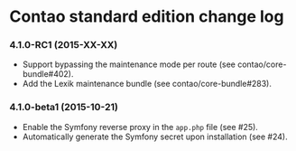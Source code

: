# Contao standard edition change log

### 4.1.0-RC1 (2015-XX-XX)

 * Support bypassing the maintenance mode per route (see contao/core-bundle#402).
 * Add the Lexik maintenance bundle (see contao/core-bundle#283).

### 4.1.0-beta1 (2015-10-21)

 * Enable the Symfony reverse proxy in the `app.php` file (see #25).
 * Automatically generate the Symfony secret upon installation (see #24).
